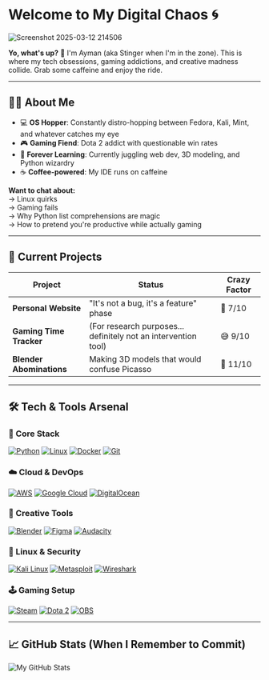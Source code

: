 # Welcome to My Digital Chaos 🌀

![Screenshot 2025-03-12 214506](https://github.com/user-attachments/assets/41087fd4-7d60-434a-b38b-cbdb8d0d0309)

**Yo, what's up?** 👾 I'm Ayman (aka Stinger when I'm in the zone). This is where my tech obsessions, gaming addictions, and creative madness collide. Grab some caffeine and enjoy the ride.

---

## 🧑‍💻 About Me

- 💻 **OS Hopper**: Constantly distro-hopping between Fedora, Kali, Mint, and whatever catches my eye
- 🎮 **Gaming Fiend**: Dota 2 addict with questionable win rates
- 🌱 **Forever Learning**: Currently juggling web dev, 3D modeling, and Python wizardry
- ☕ **Coffee-powered**: My IDE runs on caffeine

**Want to chat about:**  
→ Linux quirks  
→ Gaming fails  
→ Why Python list comprehensions are magic  
→ How to pretend you're productive while actually gaming  

---

## 🚀 Current Projects

| Project | Status | Crazy Factor |
|---------|--------|--------------|
| **Personal Website** | "It's not a bug, it's a feature" phase | 🚧 7/10 |
| **Gaming Time Tracker** | (For research purposes... definitely not an intervention tool) | 😅 9/10 |
| **Blender Abominations** | Making 3D models that would confuse Picasso | 🎨 11/10 |

---

## 🛠️ Tech & Tools Arsenal

### 🔧 Core Stack
[![Python](https://img.shields.io/badge/Python-3776AB?style=for-the-badge&logo=python&logoColor=white)](https://www.python.org/)
[![Linux](https://img.shields.io/badge/Linux-FCC624?style=for-the-badge&logo=linux&logoColor=black)](https://www.linux.org/)
[![Docker](https://img.shields.io/badge/Docker-2496ED?style=for-the-badge&logo=docker&logoColor=white)](https://www.docker.com/)
[![Git](https://img.shields.io/badge/Git-F05032?style=for-the-badge&logo=git&logoColor=white)](https://git-scm.com/)

### ☁️ Cloud & DevOps
[![AWS](https://img.shields.io/badge/AWS-%23FF9900.svg?style=for-the-badge&logo=amazon-aws&logoColor=white)](https://aws.amazon.com/)
[![Google Cloud](https://img.shields.io/badge/Google_Cloud-4285F4?style=for-the-badge&logo=google-cloud&logoColor=white)](https://cloud.google.com/)
[![DigitalOcean](https://img.shields.io/badge/Digital_Ocean-0080FF?style=for-the-badge&logo=digitalocean&logoColor=white)](https://www.digitalocean.com/)

### 🎨 Creative Tools
[![Blender](https://img.shields.io/badge/Blender-%23F5792A.svg?style=for-the-badge&logo=blender&logoColor=white)](https://www.blender.org/)
[![Figma](https://img.shields.io/badge/Figma-F24E1E?style=for-the-badge&logo=figma&logoColor=white)](https://www.figma.com/)
[![Audacity](https://img.shields.io/badge/Audacity-0000CC?style=for-the-badge&logo=audacity&logoColor=white)](https://www.audacityteam.org/)

### 🐧 Linux & Security
[![Kali Linux](https://img.shields.io/badge/Kali-268BEE?style=for-the-badge&logo=kalilinux&logoColor=white)](https://www.kali.org/)
[![Metasploit](https://img.shields.io/badge/Metasploit-258FFA?style=for-the-badge&logo=metasploit&logoColor=white)](https://www.metasploit.com/)
[![Wireshark](https://img.shields.io/badge/Wireshark-1679A7?style=for-the-badge&logo=wireshark&logoColor=white)](https://www.wireshark.org/)

### 🕹️ Gaming Setup
[![Steam](https://img.shields.io/badge/Steam-000000?style=for-the-badge&logo=steam&logoColor=white)](https://store.steampowered.com/)
[![Dota 2](https://img.shields.io/badge/Dota_2-%23F79A1F.svg?style=for-the-badge&logo=dota2&logoColor=white)](https://www.dota2.com/)
[![OBS](https://img.shields.io/badge/OBS-302E31?style=for-the-badge&logo=obs-studio&logoColor=white)](https://obsproject.com/)

---

## 📈 GitHub Stats (When I Remember to Commit)

![My GitHub Stats](https://github-readme-stats.vercel.app/api?username=yourusername&show_icons=true&theme=radical)




